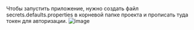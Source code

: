 Чтобы запустить приложение, нужно создать файл secrets.defaults.properties в корневой папке проекта и прописать туда токен для авторизации.
![image](https://github.com/user-attachments/assets/90220d2a-fd33-4532-9e2d-6be5556dbb31)
